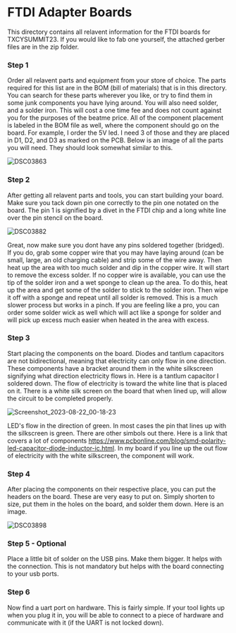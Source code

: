 # FTDI Adapter Boards

This directory contains all relavent information for the FTDI boards for TXCYSUMMIT23. If you would like to fab one yourself, the attached gerber files are in the zip folder. 

### Step 1

Order all relavent parts and equipment from your store of choice. The parts required for this list are in the BOM (bill of materials) that is in this directory. You can search for these parts wherever you like, or try to find them in some junk components you have lying around. You will also need solder, and a solder iron. This will cost a one time fee and does not count against you for the purposes of the beatme price. All of the component placement is labeled in the BOM file as well, where the component should go on the board. For example, I order the 5V led. I need 3 of those and they are placed in D1, D2, and D3 as marked on the PCB. Below is an image of all the parts you will need. They should look somewhat similar to this. 

![DSC03863](https://github.com/Zetier/Texas-Cyber-Summit-2023-Talks/assets/142856655/3089e65d-8c1e-4637-8c1d-dd423cbcf68c)


### Step 2

After getting all relavent parts and tools, you can start building your board. Make sure you tack down pin one correctly to the pin one notated on the board. The pin 1 is signified by a divet in the FTDI chip and a long white line over the pin stencil on the board. 

![DSC03882](https://github.com/Zetier/Texas-Cyber-Summit-2023-Talks/assets/142856655/d50111c7-63b3-4961-a305-f9a06937ab94)

Great, now make sure you dont have any pins soldered together (bridged). If you do, grab some copper wire that you may have laying around (can be small, large, an old charging cable) and strip some of the wire away. Then heat up the area with too much solder and dip in the copper wire. It will start to remove the excess solder. If no copper wire is available, you can use the tip of the solder iron and a wet sponge to clean up the area. To do this, heat up the area and get some of the solder to stick to the solder iron. Then wipe it off with a sponge and repeat until all solder is removed. This is a much slower process but works in a pinch. If you are feeling like a pro, you can order some solder wick as well which will act like a sponge for solder and will pick up excess much easier when heated in the area with excess. 

### Step 3

Start placing the components on the board. Diodes and tantlum capacitors are not bidirectional, meaning that electricity can only flow in one direction. These components have a bracket around them in the white silkscreen signifying what direction electricity flows in. Here is a tantlum capacitor I soldered down. The flow of electricity is toward the white line that is placed on it. There is a white silk screen on the board that when lined up, will allow the circuit to be completed properly. 

![Screenshot_2023-08-22_00-18-23](https://github.com/Zetier/Texas-Cyber-Summit-2023-Talks/assets/142856655/0b51b70c-44d7-456d-a102-cad3004727f5)

LED's flow in the direction of green. In most cases the pin that lines up with the silkscreen is green. There are other simbols out there. Here is a link that covers a lot of components https://www.pcbonline.com/blog/smd-polarity-led-capacitor-diode-inductor-ic.html. In my board if you line up the out flow of electricity with the white silkscreen, the component will work. 

### Step 4

After placing the components on their respective place, you can put the headers on the board. These are very easy to put on. Simply shorten to size, put them in the holes on the board, and solder them down. Here is an image. 

![DSC03898](https://github.com/Zetier/Texas-Cyber-Summit-2023-Talks/assets/142856655/c889eaee-3048-491b-a539-2c75fb73f0b5)


### Step 5 - Optional

Place a little bit of solder on the USB pins. Make them bigger. It helps with the connection. This is not mandatory but helps with the board connecting to your usb ports. 

### Step 6

Now find a uart port on hardware. This is fairly simple. If your tool lights up when you plug it in, you will be able to connect to a piece of hardware and communicate with it (if the UART is not locked down). 




